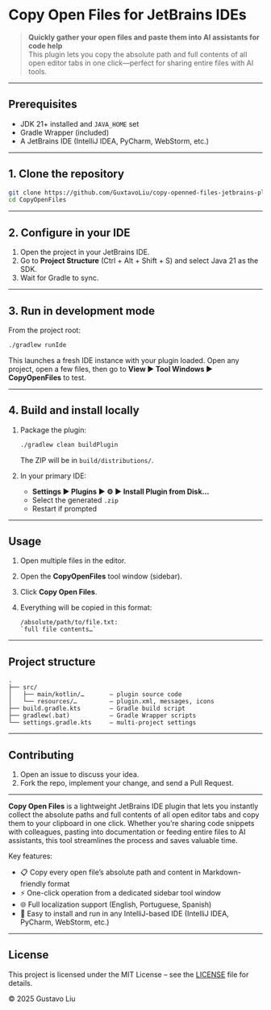 # Copy Open Files for JetBrains IDEs

> **Quickly gather your open files and paste them into AI assistants for code help**  
> This plugin lets you copy the absolute path and full contents of all open editor tabs in one click—perfect for sharing
> entire files with AI tools.

---

## Prerequisites

- JDK 21+ installed and `JAVA_HOME` set
- Gradle Wrapper (included)
- A JetBrains IDE (IntelliJ IDEA, PyCharm, WebStorm, etc.)

---

## 1. Clone the repository

```bash
git clone https://github.com/GuxtavoLiu/copy-openned-files-jetbrains-plugin.git CopyOpenFiles
cd CopyOpenFiles
````

---

## 2. Configure in your IDE

1. Open the project in your JetBrains IDE.
2. Go to **Project Structure** (Ctrl + Alt + Shift + S) and select Java 21 as the SDK.
3. Wait for Gradle to sync.

---

## 3. Run in development mode

From the project root:

```bash
./gradlew runIde
```

This launches a fresh IDE instance with your plugin loaded.
Open any project, open a few files, then go to **View ▶ Tool Windows ▶ CopyOpenFiles** to test.

---

## 4. Build and install locally

1. Package the plugin:

   ```bash
   ./gradlew clean buildPlugin
   ```

   The ZIP will be in `build/distributions/`.

2. In your primary IDE:

    * **Settings ▶ Plugins ▶ ⚙ ▶ Install Plugin from Disk…**
    * Select the generated `.zip`
    * Restart if prompted

---

## Usage

1. Open multiple files in the editor.
2. Open the **CopyOpenFiles** tool window (sidebar).
3. Click **Copy Open Files**.
4. Everything will be copied in this format:

   ```
   /absolute/path/to/file.txt:
   `full file contents…`
   ```

---

## Project structure

```
.
├── src/
│   ├── main/kotlin/…       – plugin source code
│   └── resources/…         – plugin.xml, messages, icons
├── build.gradle.kts        – Gradle build script
├── gradlew(.bat)           – Gradle Wrapper scripts
└── settings.gradle.kts     – multi‐project settings
```

---

## Contributing

1. Open an issue to discuss your idea.
2. Fork the repo, implement your change, and send a Pull Request.

---
<!-- Plugin description -->
**Copy Open Files** is a lightweight JetBrains IDE plugin that lets you instantly collect the absolute paths and full
contents of all open editor tabs and copy them to your clipboard in one click. Whether you’re sharing code snippets with
colleagues, pasting into documentation or feeding entire files to AI assistants, this tool streamlines the process and
saves valuable time.

Key features:

- 📋 Copy every open file’s absolute path and content in Markdown-friendly format
- ⚡ One-click operation from a dedicated sidebar tool window
- 🌐 Full localization support (English, Portuguese, Spanish)
- 🔧 Easy to install and run in any IntelliJ-based IDE (IntelliJ IDEA, PyCharm, WebStorm, etc.)

---

[gh:template]: https://docs.github.com/en/repositories/creating-and-managing-repositories/creating-a-repository-from-a-template
<!-- Plugin description end -->

## License

This project is licensed under the MIT License – see the [LICENSE](LICENSE) file for details.

© 2025 Gustavo Liu
